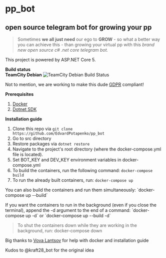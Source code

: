 # pp_bot
## open source telegram bot for growing your pp

> Sometimes **we all just need** our ego to **GROW** - so what a better way you can achieve this - than growing your virtual pp with this *brand new open source c# .net core telegram bot.*

This project is powered by ASP.NET Core 5.

**Build status** <br>
**TeamCity Debian** ![TeamCity Debian Build Status](https://img.shields.io/teamcity/build/s/PpBot_Compile?server=https%3A%2F%2Ftc.vova-lantsov.dev&style=for-the-badge)



Not to mention, we are working to make this dude [GDPR](https://en.wikipedia.org/wiki/General_Data_Protection_Regulation) compliant!

**Prerequisites**

1. [Docker](https://docs.docker.com/engine/install/ubuntu/)
2. [Dotnet SDK](https://docs.microsoft.com/en-us/dotnet/core/install/linux)

**Installation guide**

1. Clone this repo via `git clone https://github.com/EdvardPotapenko/pp_bot`
2. Go to src directory
3. Restore packages via `dotnet restore`
4. Navigate to the project's root directory (where the docker-compose.yml file is located).
5. Set BOT_KEY and DEV_KEY environment variables in docker-compose.yml
6. To build the containers, run the following command: `docker-compose build`
7. To run the already built containers, run: `docker-compose up`

<p>You can also build the containers and run them simultaneously: `docker-compose up --build` </p>

<p>If you want the containers to run in the background (even if you close the terminal), append the -d argument to the end of a command: `docker-compose up -d` or `docker-compose up --build -d`</p>

> To shut the containers down while they are working in the background, run: docker-compose down

Big thanks to [Vova Lantsov](https://github.com/vova-lantsov-dev) for help with docker and installation guide

Kudos to @kraft28_bot for the original idea

